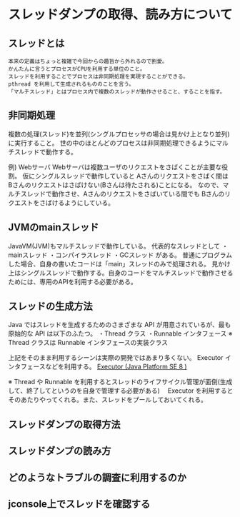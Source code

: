 # スレッドダンプの取得、読み方について

## スレッドとは
    本来の定義はちょっと複雑で今回からの趣旨から外れるので割愛。
    かんたんに言うとプロセスがCPUを利用する単位のこと。
    スレッドを利用することでプロセスは非同期処理を実現することができる。
    pthread を利用して生成されるもののことを言う。
    「マルチスレッド」とはプロセス内で複数のスレッドが動作させること、することを指す。

## 非同期処理
 複数の処理(スレッド)を並列(シングルプロセッサの場合は見かけ上となり並列)に実行すること。
 世の中のほとんどのプロセスは非同期処理できるようにマルチスレッドで動作する。

 例) Webサーバ
 Webサーバは複数ユーザのリクエストをさばくことが主要な役割。
 仮にシングルスレッドで動作していると Aさんのリクエストをさばく間は Bさんのリクエストはさばけない(Bさんは待たされる)ことになる。
 なので、マルチスレッドで動作させ、Aさんのリクエストをさばいている間でも Bさんのリクエストをさばけるようにしている。

## JVMのmainスレッド
 JavaVM(JVM)もマルチスレッドで動作している。
 代表的なスレッドとして
 ・mainスレッド
 ・コンパイラスレッド
 ・GCスレッド
 がある。
 普通にプログラムした場合、自身の書いたコードは「main」スレッドのみで処理される。
 見かけ上はシングルスレッドで動作する。自身のコードをマルチスレッドで動作させるためには、専用のAPIを利用する必要がある。

## スレッドの生成方法
 Java ではスレッドを生成するためのさまざまな API が用意されているが、最も原始的な API は以下のふたつ。
 ・Thread クラス
 ・Runnable インタフェース
 ※ Thread クラスは Runnable インタフェースの実装クラス

 上記をそのまま利用するシーンは実際の開発ではあまり多くない。
 Executor インタフェースなどを利用する。
 [Executor (Java Platform SE 8 )](https://docs.oracle.com/javase/jp/8/docs/api/java/util/concurrent/Executor.html)

 ※ Thread や Runnable を利用するとスレッドのライフサイクル管理が面倒(生成して、終了してというのを自身で管理する必要がある)
 　Executor を利用するとそのあたりやってくれる。また、スレッドをプールしておいてくれる。
 

## スレッドダンプの取得方法
## スレッドダンプの読み方
## どのようなトラブルの調査に利用するのか
## jconsole上でスレッドを確認する
